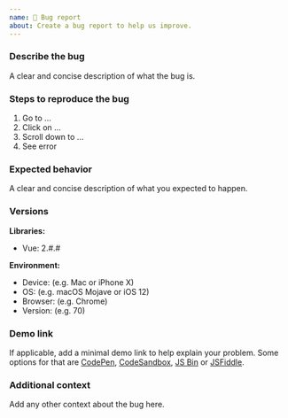 ```yaml
---
name: 🐛 Bug report
about: Create a bug report to help us improve.
---
```


### Describe the bug

A clear and concise description of what the bug is.

### Steps to reproduce the bug

1. Go to ...
2. Click on ...
3. Scroll down to ...
4. See error

### Expected behavior

A clear and concise description of what you expected to happen.

### Versions

**Libraries:**

- Vue: 2.#.#

**Environment:**

- Device: (e.g. Mac or iPhone X)
- OS: (e.g. macOS Mojave or iOS 12)
- Browser: (e.g. Chrome)
- Version: (e.g. 70)

### Demo link

If applicable, add a minimal demo link to help explain your problem. Some options for that are [CodePen](https://codepen.io/), [CodeSandbox](https://codesandbox.io/), [JS Bin](https://jsbin.com/) or [JSFiddle](https://jsfiddle.net/).

### Additional context

Add any other context about the bug here.
